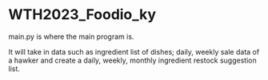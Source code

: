 # WTH2023_Foodio_ky

main.py is where the main program is.

It will take in data such as ingredient list of dishes; daily, weekly sale data of a hawker and create a daily, weekly, monthly ingredient restock suggestion list.
